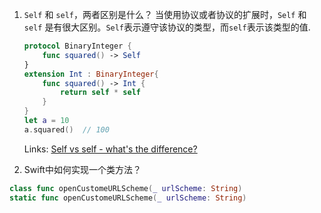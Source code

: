 1. `Self` 和 `self`，两者区别是什么？
     当使用协议或者协议的扩展时，`Self` 和 `self` 是有很大区别。`Self`表示遵守该协议的类型，而`self`表示该类型的值.
     
     ```swift
     protocol BinaryInteger {
         func squared() -> Self
     }
     extension Int : BinaryInteger{
         func squared() -> Int {
             return self * self
         }
     }
     let a = 10
     a.squared()  // 100
     ```
     
     Links: [Self vs self - what's the difference?](https://www.hackingwithswift.com/example-code/language/self-vs-self---whats-the-difference)

2.  Swift中如何实现一个类方法？
  ```swift
  class func openCustomeURLScheme(_ urlScheme: String)
  static func openCustomeURLScheme(_ urlScheme: String)
  ```
